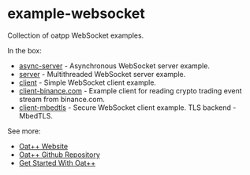 # example-websocket

Collection of oatpp WebSocket examples.

In the box:

- [async-server](https://github.com/oatpp/example-websocket/tree/master/async-server) - Asynchronous WebSocket server example.
- [server](https://github.com/oatpp/example-websocket/tree/master/server) - Multithreaded WebSocket server example.
- [client](https://github.com/oatpp/example-websocket/tree/master/client) - Simple WebSocket client example.
- [client-binance.com](https://github.com/oatpp/example-websocket/tree/master/client-binance.com) - Example client for reading crypto trading event stream from binance.com.
- [client-mbedtls](https://github.com/oatpp/example-websocket/tree/master/client-mbedtls) - Secure WebSocket client example. TLS backend - MbedTLS.


See more:

- [Oat++ Website](https://oatpp.io/)
- [Oat++ Github Repository](https://github.com/oatpp/oatpp)
- [Get Started With Oat++](https://oatpp.io/docs/start)
